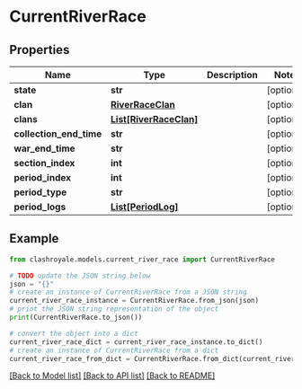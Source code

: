 # CurrentRiverRace


## Properties

Name | Type | Description | Notes
------------ | ------------- | ------------- | -------------
**state** | **str** |  | [optional] 
**clan** | [**RiverRaceClan**](RiverRaceClan.md) |  | [optional] 
**clans** | [**List[RiverRaceClan]**](RiverRaceClan.md) |  | [optional] 
**collection_end_time** | **str** |  | [optional] 
**war_end_time** | **str** |  | [optional] 
**section_index** | **int** |  | [optional] 
**period_index** | **int** |  | [optional] 
**period_type** | **str** |  | [optional] 
**period_logs** | [**List[PeriodLog]**](PeriodLog.md) |  | [optional] 

## Example

```python
from clashroyale.models.current_river_race import CurrentRiverRace

# TODO update the JSON string below
json = "{}"
# create an instance of CurrentRiverRace from a JSON string
current_river_race_instance = CurrentRiverRace.from_json(json)
# print the JSON string representation of the object
print(CurrentRiverRace.to_json())

# convert the object into a dict
current_river_race_dict = current_river_race_instance.to_dict()
# create an instance of CurrentRiverRace from a dict
current_river_race_from_dict = CurrentRiverRace.from_dict(current_river_race_dict)
```
[[Back to Model list]](../README.md#documentation-for-models) [[Back to API list]](../README.md#documentation-for-api-endpoints) [[Back to README]](../README.md)


